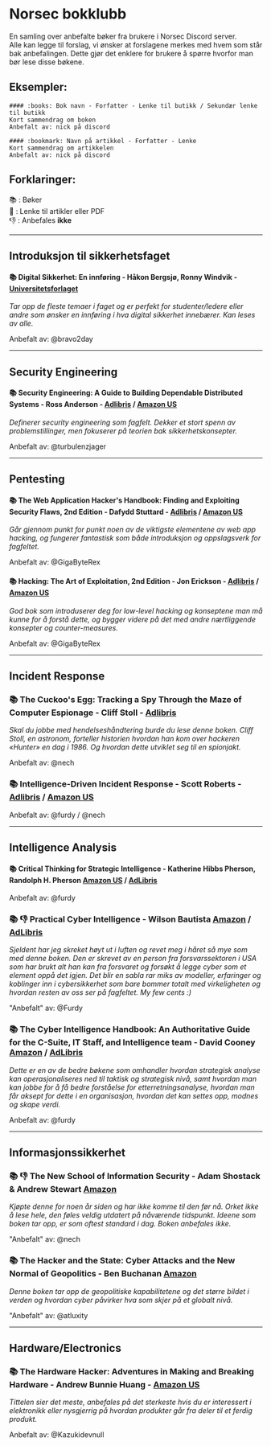 # Norsec bokklubb    

En samling over anbefalte bøker fra brukere i Norsec Discord server.   
Alle kan legge til forslag, vi ønsker at forslagene merkes med hvem som står bak anbefalingen. Dette gjør det enklere for brukere å spørre hvorfor man bør lese disse bøkene.    



## Eksempler:

```
#### :books: Bok navn - Forfatter - Lenke til butikk / Sekundær lenke til butikk
Kort sammendrag om boken 
Anbefalt av: nick på discord 
```

``` 
#### :bookmark: Navn på artikkel - Forfatter - Lenke
Kort sammendrag om artikkelen
Anbefalt av: nick på discord 
```




## Forklaringer:

📚 : Bøker  
🔖 : Lenke til artikler eller PDF  
👎 : Anbefales **ikke**  
  
  
- - -

## Introduksjon til sikkerhetsfaget 


#### :books: Digital Sikkerhet: En innføring - Håkon Bergsjø, Ronny Windvik - [Universitetsforlaget](https://www.universitetsforlaget.no/digital-sikkerhet-en-innforing)
*Tar opp de fleste temaer i faget og er perfekt for studenter/ledere eller andre som ønsker en innføring i hva digital sikkerhet innebærer. Kan leses av alle.*

Anbefalt av: @bravo2day

- - - 


## Security Engineering

#### :books: Security Engineering: A Guide to Building Dependable Distributed Systems - Ross Anderson - [Adlibris](https://www.adlibris.com/no/bok/security-engineering-9781119642787) / [Amazon US](https://www.amazon.com/Security-Engineering-Building-Dependable-Distributed/dp/1119642787/)   

*Definerer security engineering som fagfelt. Dekker et stort spenn av problemstillinger, men fokuserer på teorien bak sikkerhetskonsepter.*

Anbefalt av: @turbulenzjager


- - -

## Pentesting

#### :books: The Web Application Hacker's Handbook: Finding and Exploiting Security Flaws, 2nd Edition - Dafydd Stuttard - [Adlibris](https://www.adlibris.com/no/bok/the-web-application-hackers-handbook-9781118026472) / [Amazon US](https://www.amazon.com/Web-Application-Hackers-Handbook-Exploiting/dp/1118026470)

*Går gjennom punkt for punkt noen av de viktigste elementene av web app hacking, og fungerer fantastisk som både introduksjon og oppslagsverk for fagfeltet.*

Anbefalt av: @GigaByteRex

#### :books: Hacking: The Art of Exploitation, 2nd Edition - Jon Erickson - [Adlibris](https://www.adlibris.com/no/bok/hacking-the-art-of-exploitation-2nd-edition-9781593271442) / [Amazon US](https://www.amazon.com/Hacking-Art-Exploitation-Jon-Erickson/dp/1593271441)

*God bok som introduserer deg for low-level hacking og konseptene man må kunne for å forstå dette, og bygger videre på det med andre nærtliggende konsepter og counter-measures.*

Anbefalt av: @GigaByteRex

- - -

## Incident Response

### :books: The Cuckoo's Egg: Tracking a Spy Through the Maze of Computer Espionage - Cliff Stoll - [Adlibris](https://www.adlibris.com/no/bok/the-cuckoos-egg-tracking-a-spy-through-the-maze-of-computer-espionage-9781416507789)    

*Skal du jobbe med hendelseshåndtering burde du lese denne boken. Cliff Stoll, en astronom, forteller historien hvordan han kom over hackeren «Hunter» en dag i 1986. Og hvordan dette utviklet seg til en spionjakt.*   

Anbefalt av: @nech  

### :books: Intelligence-Driven Incident Response - Scott Roberts - [Adlibris](https://www.adlibris.com/no/bok/intelligence-driven-incident-response-9781491934944) / [Amazon US](https://www.amazon.com/dp/1491934948/ref=cm_sw_em_r_mt_dp_Q6FW5WB6FWMM7G5CGR6S)  

Anbefalt av: @furdy / @nech


- - -

## Intelligence Analysis

#### :books: Critical Thinking for Strategic Intelligence - Katherine Hibbs Pherson, Randolph H. Pherson [Amazon US](https://www.amazon.com/Critical-Thinking-Strategic-Intelligence-Katherine/dp/1452226679) / [AdLibris](https://www.adlibris.com/no/bok/critical-thinking-for-strategic-intelligence-9781544374260?gclid=Cj0KCQjwvr6EBhDOARIsAPpqUPGrJ_Tz-gARXR18eJhcrpk4AUwxFwHROV_b_zm-4au8-fG0sKKhPH8aAriAEALw_wcB)

Anbefalt av: @furdy


### 📚 👎 Practical Cyber Intelligence - Wilson Bautista [Amazon](https://www.amazon.com/Practical-Cyber-Intelligence-action-based-intelligence-dp-1788625560/dp/1788625560/) / [AdLibris](https://www.adlibris.com/no/bok/practical-cyber-intelligence-9781788625562)
*Sjeldent har jeg skreket høyt ut i luften og revet meg i håret så mye som med denne boken. Den er skrevet av en person fra forsvarssektoren i USA som har brukt alt han kan fra forsvaret og forsøkt å legge cyber som et element oppå det igjen. Det blir en sabla rar miks av modeller, erfaringer og koblinger inn i cybersikkerhet som bare bommer totalt med virkeligheten og hvordan resten av oss ser på fagfeltet. My few cents :)*

"Anbefalt" av: @Furdy


### :books: The Cyber Intelligence Handbook: An Authoritative Guide for the C-Suite, IT Staff, and Intelligence team - David Cooney [Amazon](https://www.amazon.com/Cyber-Intelligence-Handbook-Authoritative-C-Suite/dp/1082404381) / [AdLibris](https://www.adlibris.com/no/bok/the-cyber-intelligence-handbook-an-authoritative-guide-for-the-c-suite-it-staff-and-intelligence-team-9781082404382)
*Dette er en av de bedre bøkene som omhandler hvordan strategisk analyse kan operasjonaliseres ned til taktisk og strategisk nivå, samt hvordan man kan jobbe for å få bedre forståelse for etterretningsanalyse, hvordan man får aksept for dette i en organisasjon, hvordan det kan settes opp, modnes og skape verdi.*

Anbefalt av: @furdy

- - -

## Informasjonssikkerhet

### :books: 👎 The New School of Information Security - Adam Shostack & Andrew Stewart [Amazon](https://www.amazon.com/New-School-Information-Security/dp/0321814908)    
*Kjøpte denne for noen år siden og har ikke komme til den før nå. Orket ikke å lese hele, den føles veldig utdatert på nåværende tidspunkt. Ideene som boken tar opp, er som oftest standard i dag. Boken anbefales ikke.*    

"Anbefalt" av: @nech   

### :books:  The Hacker and the State: Cyber Attacks and the New Normal of Geopolitics - Ben Buchanan [Amazon](https://www.amazon.com/gp/product/0674987551/)
*Denne boken tar opp de geopolitiske kapabilitetene og det større bildet i verden og hvordan cyber påvirker hva som skjer på et globalt nivå.*

"Anbefalt" av: @atluxity

- - - 


## Hardware/Electronics

### :books: The Hardware Hacker: Adventures in Making and Breaking Hardware - Andrew Bunnie Huang - [Amazon US](https://www.amazon.com/Hardware-Hacker-Adventures-Making-Breaking-dp-1593279787/dp/1593279787)

*Tittelen sier det meste, anbefales på det sterkeste hvis du er interessert i elektronikk eller nysgjerrig på hvordan produkter går fra deler til et ferdig produkt.*   

Anbefalt av: @Kazukidevnull
